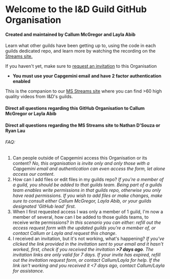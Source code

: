 # Welcome to the I&D Guild GitHub Organisation
#### Created and maintained by Callum McGregor and Layla Abib

Learn what other guilds have been getting up to, using the code in each guilds dedicated repo, and learn more by watching the recording on the [Streams site.](https://web.microsoftstream.com/group/b6562f21-b02d-4048-9fa3-4b17322dee63?view=channels)

If you haven't yet, make sure to [request an invitation](https://forms.office.com/e/jiQwn0tBmX) to this Organisation <br>
* **You must use your Capgemini email and have 2 factor authentication enabled**

This is the companion to our [MS Streams site](https://web.microsoftstream.com/group/b6562f21-b02d-4048-9fa3-4b17322dee63?view=channels) where you can find >60 high quality videos from I&D's guilds.


#### Direct all questions regarding this GitHub Organisation to Callum McGregor or Layla Abib

#### Direct all questions regarding the MS Streams site to Nathan D'Souza or Ryan Lau



###### FAQ: 

1. Can people outside of Capgemini access this Organisation or its content? *No, this organisation is invite only and only those with a Capgemini email and authentication can even access the form, let alone access our content*.
2. How can I add files or edit files in my guilds repo? *If you're a member of a guild, you should be added to that guilds team. Being part of a guilds team enables write permissions in that guilds repo, otherwise you only have read permissions. If you wish to add files or make changes, make sure to consult either Callum McGregor, Layla Abib, or your guilds designated 'GitHub lead' first.*
3. When I first requested access I was only a member of 1 guild, I'm now a member of several, how can I be added to those guilds teams, to receive write permissions? *In this scenario you can either: refill out the access request form with the updated guilds you're a member of, or contact Callum or Layla and request this change*.
4. I received an invitation, but it's not working, what's happening? *If you've clicked the link provided in the invitation sent to your email and it hasn't worked, first, check if you received the invitation **>7 days ago**. The invitation links are only valid for 7 days. If your invite has expired, refill out the invitation request form, or contact Callum/Layla for help. If the link isn't working and you received it <7 days ago, contact Callum/Layla for assistance*.

